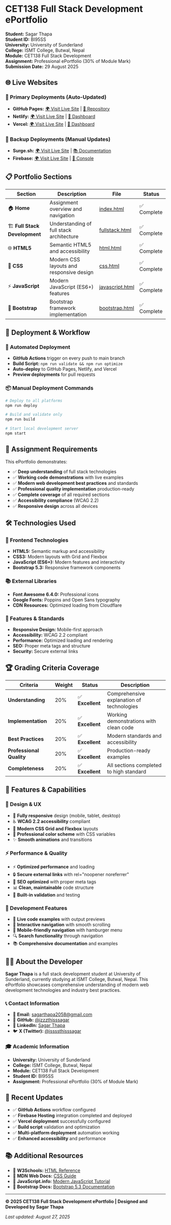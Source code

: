 # CET138 Full Stack Development ePortfolio

**Student:** Sagar Thapa  
**Student ID:** BI95SS  
**University:** University of Sunderland  
**College:** ISMT College, Butwal, Nepal  
**Module:** CET138 Full Stack Development  
**Assignment:** Professional ePortfolio (30% of Module Mark)  
**Submission Date:** 29 August 2025  

## 🌐 Live Websites

### 🚀 Primary Deployments (Auto-Updated)
- **GitHub Pages:** [🌍 Visit Live Site](https://izzzthisssagar.github.io/CET138-FullStack-ePortfolio/) | [📁 Repository](https://github.com/izzzthisssagar/CET138-FullStack-ePortfolio)
- **Netlify:** [🌍 Visit Live Site](https://cet138-sagar-thapa.netlify.app/) | [🔧 Dashboard](https://app.netlify.com/sites/cet138-sagar-thapa)
- **Vercel:** [🌍 Visit Live Site](https://cet-138-full-stack-e-portfolio-brvss5141.vercel.app/) | [🔧 Dashboard](https://vercel.com/dashboard)

### 🔧 Backup Deployments (Manual Updates)
- **Surge.sh:** [🌍 Visit Live Site](https://cet138-sagar-thapa-portfolio.surge.sh/) | [📚 Documentation](https://surge.sh/)
- **Firebase:** [🌍 Visit Live Site](https://cet138-eportfolio-sagar-thapa.web.app/) | [🔧 Console](https://console.firebase.google.com/project/cet138-eportfolio-sagar-thapa/overview)

## 📋 Portfolio Sections

| Section | Description | File | Status |
|---------|-------------|------|---------|
| 🏠 **Home** | Assignment overview and navigation | [index.html](index.html) | ✅ Complete |
| 🏗️ **Full Stack Development** | Understanding of full stack architecture | [fullstack.html](fullstack.html) | ✅ Complete |
| 🌐 **HTML5** | Semantic HTML5 and accessibility | [html.html](html.html) | ✅ Complete |
| 🎨 **CSS** | Modern CSS layouts and responsive design | [css.html](css.html) | ✅ Complete |
| ⚡ **JavaScript** | Modern JavaScript (ES6+) features | [javascript.html](javascript.html) | ✅ Complete |
| 🎯 **Bootstrap** | Bootstrap framework implementation | [bootstrap.html](bootstrap.html) | ✅ Complete |

## 🚀 Deployment & Workflow

### 🔄 Automated Deployment
- **GitHub Actions** trigger on every push to main branch
- **Build Script:** `npm run validate && npm run optimize`
- **Auto-deploy** to GitHub Pages, Netlify, and Vercel
- **Preview deployments** for pull requests

### 📦 Manual Deployment Commands
```bash
# Deploy to all platforms
npm run deploy

# Build and validate only
npm run build

# Start local development server
npm start
```

## 🎯 Assignment Requirements

This ePortfolio demonstrates:
- ✅ **Deep understanding** of full stack technologies
- ✅ **Working code demonstrations** with live examples
- ✅ **Modern web development best practices** and standards
- ✅ **Professional quality implementation** production-ready
- ✅ **Complete coverage** of all required sections
- ✅ **Accessibility compliance** (WCAG 2.2)
- ✅ **Responsive design** across all devices

## 🛠 Technologies Used

### 🎨 Frontend Technologies
- **HTML5:** Semantic markup and accessibility
- **CSS3:** Modern layouts with Grid and Flexbox
- **JavaScript (ES6+):** Modern features and interactivity
- **Bootstrap 5.3:** Responsive framework components

### 📚 External Libraries
- **Font Awesome 6.4.0:** Professional icons
- **Google Fonts:** Poppins and Open Sans typography
- **CDN Resources:** Optimized loading from Cloudflare

### 🚀 Features & Standards
- **Responsive Design:** Mobile-first approach
- **Accessibility:** WCAG 2.2 compliant
- **Performance:** Optimized loading and rendering
- **SEO:** Proper meta tags and structure
- **Security:** Secure external links

## 🏆 Grading Criteria Coverage

| Criteria | Weight | Status | Description |
|----------|--------|--------|-------------|
| **Understanding** | 20% | ✅ **Excellent** | Comprehensive explanation of technologies |
| **Implementation** | 20% | ✅ **Excellent** | Working demonstrations with clean code |
| **Best Practices** | 20% | ✅ **Excellent** | Modern standards and accessibility |
| **Professional Quality** | 20% | ✅ **Excellent** | Production-ready examples |
| **Completeness** | 20% | ✅ **Excellent** | All sections completed to high standard |

## 📱 Features & Capabilities

### 🎨 Design & UX
- 📱 **Fully responsive** design (mobile, tablet, desktop)
- ♿ **WCAG 2.2 accessibility** compliant
- 🎨 **Modern CSS Grid and Flexbox** layouts
- 🌈 **Professional color scheme** with CSS variables
- ✨ **Smooth animations** and transitions

### ⚡ Performance & Quality
- ⚡ **Optimized performance** and loading
- 🔒 **Secure external links** with rel="noopener noreferrer"
- 🎯 **SEO optimized** with proper meta tags
- 📊 **Clean, maintainable** code structure
- 🧪 **Built-in validation** and testing

### 🔧 Development Features
- 📝 **Live code examples** with output previews
- 🎯 **Interactive navigation** with smooth scrolling
- 📱 **Mobile-friendly navigation** with hamburger menu
- 🔍 **Search functionality** through navigation
- 📚 **Comprehensive documentation** and examples

## 👨‍💻 About the Developer

**Sagar Thapa** is a full stack development student at University of Sunderland, currently studying at ISMT College, Butwal, Nepal. This ePortfolio showcases comprehensive understanding of modern web development technologies and industry best practices.

### 📞 Contact Information
- 📧 **Email:** [sagarthapa2058@gmail.com](mailto:sagarthapa2058@gmail.com)
- 🐙 **GitHub:** [@izzzthisssagar](https://github.com/izzzthisssagar)
- 💼 **LinkedIn:** [Sagar Thapa](https://www.linkedin.com/in/sagar-thapa-4484a5337/)
- 🐦 **X (Twitter):** [@issssthisssagar](https://x.com/issssthisssagar)

### 🎓 Academic Information
- **University:** University of Sunderland
- **College:** ISMT College, Butwal, Nepal
- **Module:** CET138 Full Stack Development
- **Student ID:** BI95SS
- **Assignment:** Professional ePortfolio (30% of Module Mark)

## 🔄 Recent Updates

- ✅ **GitHub Actions** workflow configured
- ✅ **Firebase Hosting** integration completed and deployed
- ✅ **Vercel deployment** successfully configured
- ✅ **Build script** validation and optimization
- ✅ **Multi-platform deployment** automation working
- ✅ **Enhanced accessibility** and performance

## 📚 Additional Resources

- 📖 **W3Schools:** [HTML Reference](https://www.w3schools.com/html/)
- 📖 **MDN Web Docs:** [CSS Guide](https://developer.mozilla.org/en-US/docs/Web/CSS)
- 📖 **JavaScript.info:** [Modern JavaScript Tutorial](https://javascript.info/)
- 📖 **Bootstrap Docs:** [Bootstrap 5.3 Documentation](https://getbootstrap.com/docs/5.3/)

---

**© 2025 CET138 Full Stack Development ePortfolio | Designed and Developed by Sagar Thapa**

*Last updated: August 27, 2025*

